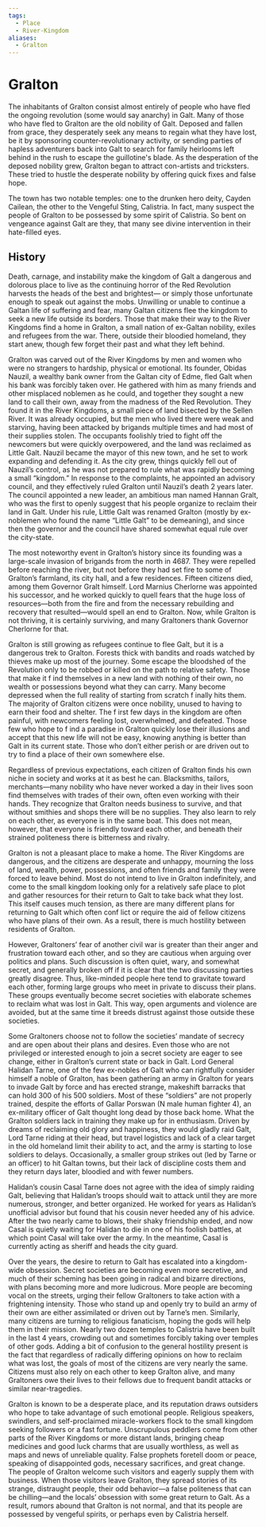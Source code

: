 ```yaml
---
tags:
  - Place
  - River-Kingdom
aliases:
  - Gralton
---
```

# Gralton
The inhabitants of Gralton consist almost entirely of people who have fled the ongoing revolution (some would say anarchy) in Galt. Many of those who have fled to Gralton are the old nobility of Galt. Deposed and fallen from grace, they desperately seek any means to regain what they have lost, be it by sponsoring counter-revolutionary activity, or sending parties of hapless adventurers back into Galt to search for family heirlooms left behind in the rush to escape the guillotine's blade. As the desperation of the deposed nobility grew, Gralton began to attract con-artists and tricksters. These tried to hustle the desperate nobility by offering quick fixes and false hope.

The town has two notable temples: one to the drunken hero deity, Cayden Cailean, the other to the Vengeful Sting, Calistria. In fact, many suspect the people of Gralton to be possessed by some spirit of Calistria. So bent on vengeance against Galt are they, that many see divine intervention in their hate-filled eyes.

## History
Death, carnage, and instability make the kingdom of Galt a dangerous and dolorous place to live as the continuing horror of the Red Revolution harvests the heads of the best and brightest— or simply those unfortunate enough to speak out against the mobs. Unwilling or unable to continue a Galtan life of suffering and fear, many Galtan citizens flee the kingdom to seek a new life outside its borders. Those that make their way to the River Kingdoms find a home in Gralton, a small nation of ex-Galtan nobility, exiles and refugees from the war. There, outside their bloodied homeland, they start anew, though few forget their past and what they left behind.

Gralton was carved out of the River Kingdoms by men and women who were no strangers to hardship, physical or emotional. Its founder, Obidas Nauzil, a wealthy bank owner from the Galtan city of Edme, fled Galt when his bank was forcibly taken over. He gathered with him as many friends and other misplaced noblemen as he could, and together they sought a new land to call their own, away from the madness of the Red Revolution. They found it in the River Kingdoms, a small piece of land bisected by the Sellen River. It was already occupied, but the men who lived there were weak and starving, having been attacked by brigands multiple times and had most of their supplies stolen. The occupants foolishly tried to fight off the newcomers but were quickly overpowered, and the land was reclaimed as Little Galt. Nauzil became the mayor of this new town, and he set to work expanding and defending it. As the city grew, things quickly fell out of Nauzil’s control, as he was not prepared to rule what was rapidly becoming a small “kingdom.” In response to the complaints, he appointed an advisory council, and they effectively ruled Gralton until Nauzil’s death 2 years later. The council appointed a new leader, an ambitious man named Hannan Gralt, who was the first to openly suggest that his people organize to reclaim their land in Galt. Under his rule, Little Galt was renamed Gralton (mostly by ex-noblemen who found the name “Little Galt” to be demeaning), and since then the governor and the council have shared somewhat equal rule over the city-state.

The most noteworthy event in Gralton’s history since its founding was a large-scale invasion of brigands from the north in 4687. They were repelled before reaching the river, but not before they had set fire to some of Gralton’s farmland, its city hall, and a few residences. Fifteen citizens died, among them Governor Gralt himself. Lord Marnius Cherlorne was appointed his successor, and he worked quickly to quell fears that the huge loss of resources—both from the fire and from the necessary rebuilding and recovery that resulted—would spell an end to Gralton. Now, while Gralton is not thriving, it is certainly surviving, and many Graltoners thank Governor Cherlorne for that.

Gralton is still growing as refugees continue to flee Galt, but it is a dangerous trek to Gralton. Forests thick with bandits and roads watched by thieves make up most of the journey. Some escape the bloodshed of the Revolution only to be robbed or killed on the path to relative safety. Those that make it f ind themselves in a new land with nothing of their own, no wealth or possessions beyond what they can carry. Many become depressed when the full reality of starting from scratch f inally hits them. The majority of Gralton citizens were once nobility, unused to having to earn their food and shelter. The f irst few days in the kingdom are often painful, with newcomers feeling lost, overwhelmed, and defeated. Those few who hope to f ind a paradise in Gralton quickly lose their illusions and accept that this new life will not be easy, knowing anything is better than Galt in its current state. Those who don’t either perish or are driven out to try to find a place of their own somewhere else.

Regardless of previous expectations, each citizen of Gralton finds his own niche in society and works at it as best he can. Blacksmiths, tailors, merchants—many nobility who have never worked a day in their lives soon find themselves with trades of their own, often even working with their hands. They recognize that Gralton needs business to survive, and that without smithies and shops there will be no supplies. They also learn to rely on each other, as everyone is in the same boat. This does not mean, however, that everyone is friendly toward each other, and beneath their strained politeness there is bitterness and rivalry.

Gralton is not a pleasant place to make a home. The River Kingdoms are dangerous, and the citizens are desperate and unhappy, mourning the loss of land, wealth, power, possessions, and often friends and family they were forced to leave behind. Most do not intend to live in Gralton indefinitely, and come to the small kingdom looking only for a relatively safe place to plot and gather resources for their return to Galt to take back what they lost. This itself causes much tension, as there are many different plans for returning to Galt which often conf lict or require the aid of fellow citizens who have plans of their own. As a result, there is much hostility between residents of Gralton.

However, Graltoners’ fear of another civil war is greater than their anger and frustration toward each other, and so they are cautious when arguing over politics and plans. Such discussion is often quiet, wary, and somewhat secret, and generally broken off if it is clear that the two discussing parties greatly disagree. Thus, like-minded people here tend to gravitate toward each other, forming large groups who meet in private to discuss their plans. These groups eventually become secret societies with elaborate schemes to reclaim what was lost in Galt. This way, open arguments and violence are avoided, but at the same time it breeds distrust against those outside these societies.

Some Graltoners choose not to follow the societies’ mandate of secrecy and are open about their plans and desires. Even those who are not privileged or interested enough to join a secret society are eager to see change, either in Gralton’s current state or back in Galt. Lord General Halidan Tarne, one of the few ex-nobles of Galt who can rightfully consider himself a noble of Gralton, has been gathering an army in Gralton for years to invade Galt by force and has erected strange, makeshift barracks that can hold 300 of his 500 soldiers. Most of these “soldiers” are not properly trained, despite the efforts of Gallar Porswan (N male human fighter 4), an ex-military officer of Galt thought long dead by those back home. What the Gralton soldiers lack in training they make up for in enthusiasm. Driven by dreams of reclaiming old glory and happiness, they would gladly raid Galt, Lord Tarne riding at their head, but travel logistics and lack of a clear target in the old homeland limit their ability to act, and the army is starting to lose soldiers to delays. Occasionally, a smaller group strikes out (led by Tarne or an officer) to hit Galtan towns, but their lack of discipline costs them and they return days later, bloodied and with fewer numbers.

Halidan’s cousin Casal Tarne does not agree with the idea of simply raiding Galt, believing that Halidan’s troops should wait to attack until they are more numerous, stronger, and better organized. He worked for years as Halidan’s unofficial advisor but found that his cousin never heeded any of his advice. After the two nearly came to blows, their shaky friendship ended, and now Casal is quietly waiting for Halidan to die in one of his foolish battles, at which point Casal will take over the army. In the meantime, Casal is currently acting as sheriff and heads the city guard.

Over the years, the desire to return to Galt has escalated into a kingdom-wide obsession. Secret societies are becoming even more secretive, and much of their scheming has been going in radical and bizarre directions, with plans becoming more and more ludicrous. More people are becoming vocal on the streets, urging their fellow Graltoners to take action with a frightening intensity. Those who stand up and openly try to build an army of their own are either assimilated or driven out by Tarne’s men. Similarly, many citizens are turning to religious fanaticism, hoping the gods will help them in their mission. Nearly two dozen temples to Calistria have been built in the last 4 years, crowding out and sometimes forcibly taking over temples of other gods. Adding a bit of confusion to the general hostility present is the fact that regardless of radically differing opinions on how to reclaim what was lost, the goals of most of the citizens are very nearly the same. Citizens must also rely on each other to keep Gralton alive, and many Graltoners owe their lives to their fellows due to frequent bandit attacks or similar near-tragedies.

Gralton is known to be a desperate place, and its reputation draws outsiders who hope to take advantage of such emotional people. Religious speakers, swindlers, and self-proclaimed miracle-workers flock to the small kingdom seeking followers or a fast fortune. Unscrupulous peddlers come from other parts of the River Kingdoms or more distant lands, bringing cheap medicines and good luck charms that are usually worthless, as well as maps and news of unreliable quality. False prophets foretell doom or peace, speaking of disappointed gods, necessary sacrifices, and great change. The people of Gralton welcome such visitors and eagerly supply them with business. When those visitors leave Gralton, they spread stories of its strange, distraught people, their odd behavior—a false politeness that can be chilling—and the locals’ obsession with some great return to Galt. As a result, rumors abound that Gralton is not normal, and that its people are possessed by vengeful spirits, or perhaps even by Calistria herself.